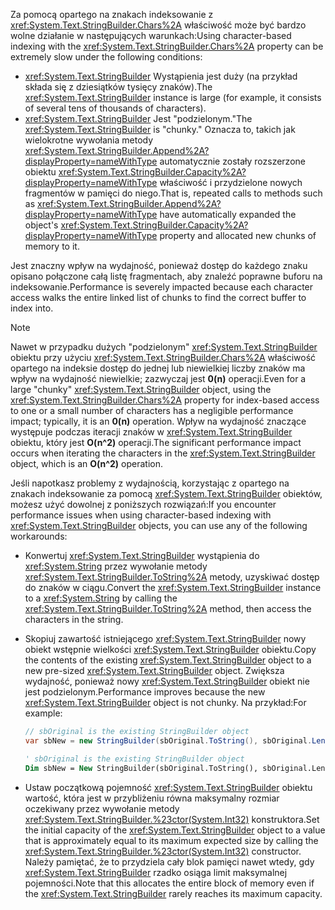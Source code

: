 <span data-ttu-id="26141-101">Za pomocą opartego na znakach indeksowanie z <xref:System.Text.StringBuilder.Chars%2A> właściwość może być bardzo wolne działanie w następujących warunkach:</span><span class="sxs-lookup"><span data-stu-id="26141-101">Using character-based indexing with the <xref:System.Text.StringBuilder.Chars%2A> property can be extremely slow under the following conditions:</span></span>

- <span data-ttu-id="26141-102"><xref:System.Text.StringBuilder> Wystąpienia jest duży (na przykład składa się z dziesiątków tysięcy znaków).</span><span class="sxs-lookup"><span data-stu-id="26141-102">The <xref:System.Text.StringBuilder> instance is large (for example, it consists of several tens of thousands of characters).</span></span>
- <span data-ttu-id="26141-103"><xref:System.Text.StringBuilder> Jest "podzielonym."</span><span class="sxs-lookup"><span data-stu-id="26141-103">The <xref:System.Text.StringBuilder> is "chunky."</span></span> <span data-ttu-id="26141-104">Oznacza to, takich jak wielokrotne wywołania metody <xref:System.Text.StringBuilder.Append%2A?displayProperty=nameWithType> automatycznie zostały rozszerzone obiektu <xref:System.Text.StringBuilder.Capacity%2A?displayProperty=nameWithType> właściwość i przydzielone nowych fragmentów w pamięci do niego.</span><span class="sxs-lookup"><span data-stu-id="26141-104">That is, repeated calls to methods such as <xref:System.Text.StringBuilder.Append%2A?displayProperty=nameWithType> have automatically expanded the object's <xref:System.Text.StringBuilder.Capacity%2A?displayProperty=nameWithType> property and allocated new chunks of memory to it.</span></span>

<span data-ttu-id="26141-105">Jest znaczny wpływ na wydajność, ponieważ dostęp do każdego znaku opisano połączone całą listę fragmentach, aby znaleźć poprawne buforu na indeksowanie.</span><span class="sxs-lookup"><span data-stu-id="26141-105">Performance is severely impacted because each character access walks the entire linked list of chunks to find the correct buffer to index into.</span></span>

> [!NOTE]
>  <span data-ttu-id="26141-106">Nawet w przypadku dużych "podzielonym" <xref:System.Text.StringBuilder> obiektu przy użyciu <xref:System.Text.StringBuilder.Chars%2A> właściwość opartego na indeksie dostęp do jednej lub niewielkiej liczby znaków ma wpływ na wydajność niewielkie; zazwyczaj jest **0(n)** operacji.</span><span class="sxs-lookup"><span data-stu-id="26141-106">Even for a large "chunky" <xref:System.Text.StringBuilder> object, using the <xref:System.Text.StringBuilder.Chars%2A> property for index-based access to one or a small number of characters has a negligible performance impact; typically, it is an **0(n)** operation.</span></span> <span data-ttu-id="26141-107">Wpływ na wydajność znaczące występuje podczas iteracji znaków w <xref:System.Text.StringBuilder> obiektu, który jest **O(n^2)** operacji.</span><span class="sxs-lookup"><span data-stu-id="26141-107">The significant performance impact occurs when iterating the characters in the <xref:System.Text.StringBuilder> object, which is an **O(n^2)** operation.</span></span> 

<span data-ttu-id="26141-108">Jeśli napotkasz problemy z wydajnością, korzystając z opartego na znakach indeksowanie za pomocą <xref:System.Text.StringBuilder> obiektów, możesz użyć dowolnej z poniższych rozwiązań:</span><span class="sxs-lookup"><span data-stu-id="26141-108">If you encounter performance issues when using character-based indexing with <xref:System.Text.StringBuilder> objects, you can use any of the following workarounds:</span></span>

- <span data-ttu-id="26141-109">Konwertuj <xref:System.Text.StringBuilder> wystąpienia do <xref:System.String> przez wywołanie metody <xref:System.Text.StringBuilder.ToString%2A> metody, uzyskiwać dostęp do znaków w ciągu.</span><span class="sxs-lookup"><span data-stu-id="26141-109">Convert the <xref:System.Text.StringBuilder> instance to a <xref:System.String> by calling the <xref:System.Text.StringBuilder.ToString%2A> method, then access the characters in the string.</span></span>

- <span data-ttu-id="26141-110">Skopiuj zawartość istniejącego <xref:System.Text.StringBuilder> nowy obiekt wstępnie wielkości <xref:System.Text.StringBuilder> obiektu.</span><span class="sxs-lookup"><span data-stu-id="26141-110">Copy the contents of the existing <xref:System.Text.StringBuilder> object to a new pre-sized <xref:System.Text.StringBuilder> object.</span></span> <span data-ttu-id="26141-111">Zwiększa wydajność, ponieważ nowy <xref:System.Text.StringBuilder> obiekt nie jest podzielonym.</span><span class="sxs-lookup"><span data-stu-id="26141-111">Performance improves because the new <xref:System.Text.StringBuilder> object is not chunky.</span></span> <span data-ttu-id="26141-112">Na przykład:</span><span class="sxs-lookup"><span data-stu-id="26141-112">For example:</span></span>

   ```csharp
   // sbOriginal is the existing StringBuilder object
   var sbNew = new StringBuilder(sbOriginal.ToString(), sbOriginal.Length);
   ```
   ```vb
   ' sbOriginal is the existing StringBuilder object
   Dim sbNew = New StringBuilder(sbOriginal.ToString(), sbOriginal.Length)
   ```
- <span data-ttu-id="26141-113">Ustaw początkową pojemność <xref:System.Text.StringBuilder> obiektu wartość, która jest w przybliżeniu równa maksymalny rozmiar oczekiwany przez wywołanie metody <xref:System.Text.StringBuilder.%23ctor(System.Int32)> konstruktora.</span><span class="sxs-lookup"><span data-stu-id="26141-113">Set the initial capacity of the <xref:System.Text.StringBuilder> object to a value that is approximately equal to its maximum expected size by calling the <xref:System.Text.StringBuilder.%23ctor(System.Int32)> constructor.</span></span> <span data-ttu-id="26141-114">Należy pamiętać, że to przydziela cały blok pamięci nawet wtedy, gdy <xref:System.Text.StringBuilder> rzadko osiąga limit maksymalnej pojemności.</span><span class="sxs-lookup"><span data-stu-id="26141-114">Note that this allocates the entire block of memory even if the <xref:System.Text.StringBuilder> rarely reaches its maximum capacity.</span></span>
